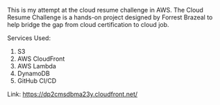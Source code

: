 This is my attempt at the cloud resume challenge in AWS. 
The Cloud Resume Challenge is a hands-on project designed by Forrest Brazeal to help bridge the gap from cloud certification to cloud job.

Services Used:
1. S3
2. AWS CloudFront
3. AWS Lambda
4. DynamoDB
5. GitHub CI/CD

Link:
https://dp2cmsdbma23y.cloudfront.net/

